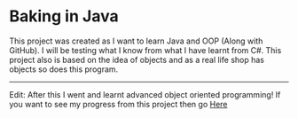 # Baking in Java
This project was created as I want to learn Java and OOP (Along with GitHub). I will be testing what I know from what I have learnt from C#. This project also is based on the idea of objects and as a real life shop has objects so does this program.
***
Edit: After this I went and learnt advanced object oriented programming! If you want to see my progress from this project then go [Here](https://github.com/Nova-472/FinalAOOPAssessment/)
